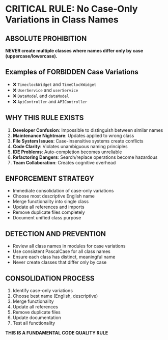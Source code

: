 # CRITICAL RULE: No Case-Only Variations in Class Names

## ABSOLUTE PROHIBITION

**NEVER create multiple classes where names differ only by case (uppercase/lowercase).**

## Examples of FORBIDDEN Case Variations

- ❌ `TimeclockWidget` and `TimeClockWidget`
- ❌ `UserService` and `userService`
- ❌ `DataModel` and `dataModel`
- ❌ `ApiController` and `APIController`

## WHY THIS RULE EXISTS

1. **Developer Confusion**: Impossible to distinguish between similar names
2. **Maintenance Nightmare**: Updates applied to wrong class
3. **File System Issues**: Case-insensitive systems create conflicts
4. **Code Clarity**: Violates unambiguous naming principles
5. **IDE Problems**: Auto-completion becomes unreliable
6. **Refactoring Dangers**: Search/replace operations become hazardous
7. **Team Collaboration**: Creates cognitive overhead

## ENFORCEMENT STRATEGY

- Immediate consolidation of case-only variations
- Choose most descriptive English name
- Merge functionality into single class
- Update all references and imports
- Remove duplicate files completely
- Document unified class purpose

## DETECTION AND PREVENTION

- Review all class names in modules for case variations
- Use consistent PascalCase for all class names
- Ensure each class has distinct, meaningful name
- Never create classes that differ only by case

## CONSOLIDATION PROCESS

1. Identify case-only variations
2. Choose best name (English, descriptive)
3. Merge functionality
4. Update all references
5. Remove duplicate files
6. Update documentation
7. Test all functionality

**THIS IS A FUNDAMENTAL CODE QUALITY RULE**
